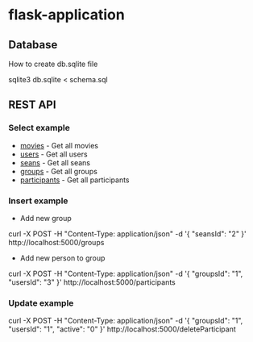 # flask-application

## Database

How to create  db.sqlite file 

sqlite3 db.sqlite < schema.sql

## REST API

### Select example

* [movies](http://127.0.0.1:5000/movies) - Get all movies
* [users](http://127.0.0.1:5000/users) - Get all users
* [seans](http://127.0.0.1:5000/seans) - Get all seans
* [groups](http://127.0.0.1:5000/groups) - Get all groups
* [participants](http://127.0.0.1:5000/participants) - Get all participants

### Insert example

* Add new group

curl -X POST -H "Content-Type: application/json" -d '{
    "seansId": "2"
}' http://localhost:5000/groups

* Add new person to group

curl -X POST -H "Content-Type: application/json" -d '{
    "groupsId": "1",
    "usersId": "3"
}' http://localhost:5000/participants

### Update example

curl -X POST -H "Content-Type: application/json" -d '{
    "groupsId": "1",
    "usersId": "1",
    "active": "0"
}' http://localhost:5000/deleteParticipant

